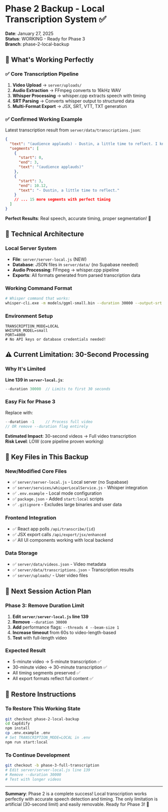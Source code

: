 # Phase 2 Backup - Local Transcription System ✅

**Date**: January 27, 2025  
**Status**: WORKING - Ready for Phase 3  
**Branch**: phase-2-local-backup

## 🎉 What's Working Perfectly

### ✅ Core Transcription Pipeline
1. **Video Upload** → `server/uploads/`
2. **Audio Extraction** → FFmpeg converts to 16kHz WAV  
3. **Whisper Processing** → whisper.cpp extracts speech with timing
4. **SRT Parsing** → Converts whisper output to structured data
5. **Multi-Format Export** → JSX, SRT, VTT, TXT generation

### ✅ Confirmed Working Example
Latest transcription result from `server/data/transcriptions.json`:

```json
{
  "text": "(audience applauds) - Dustin, a little time to reflect. I know you said walk in past press row there that you thought the fight was closer than they scored it...",
  "segments": [
    {
      "start": 0,
      "end": 3,
      "text": "(audience applauds)"
    },
    {
      "start": 3,
      "end": 10.12,
      "text": "- Dustin, a little time to reflect."
    }
    // ... 15 more segments with perfect timing
  ]
}
```

**Perfect Results**: Real speech, accurate timing, proper segmentation! 🎯

## 🔧 Technical Architecture

### Local Server System
- **File**: `server/server-local.js` (NEW)
- **Database**: JSON files in `server/data/` (no Supabase needed)
- **Audio Processing**: FFmpeg → whisper.cpp pipeline
- **Exports**: All formats generated from parsed transcription data

### Working Command Format
```bash
# Whisper command that works:
whisper-cli.exe -m models/ggml-small.bin --duration 30000 --output-srt --output-file base --no-prints audio.wav
```

### Environment Setup
```env
TRANSCRIPTION_MODE=LOCAL
WHISPER_MODEL=small
PORT=4000
# No API keys or database credentials needed!
```

## ⚠️ Current Limitation: 30-Second Processing

### Why It's Limited
**Line 139 in `server-local.js`**:
```javascript
--duration 30000  // Limits to first 30 seconds
```

### Easy Fix for Phase 3
Replace with:
```javascript
--duration -1     // Process full video
// OR remove --duration flag entirely
```

**Estimated Impact**: 30-second videos → Full video transcription  
**Risk Level**: LOW (core pipeline proven working)

## 📁 Key Files in This Backup

### New/Modified Core Files
- ✅ `server/server-local.js` - Local server (no Supabase)
- ✅ `server/services/whisperLocalService.js` - Whisper integration  
- ✅ `.env.example` - Local mode configuration
- ✅ `package.json` - Added `start:local` scripts
- ✅ `.gitignore` - Excludes large binaries and user data

### Frontend Integration
- ✅ React app polls `/api/transcribe/{id}` 
- ✅ JSX export calls `/api/export/jsx/enhanced`
- ✅ All UI components working with local backend

### Data Storage
- ✅ `server/data/videos.json` - Video metadata
- ✅ `server/data/transcriptions.json` - Transcription results
- ✅ `server/uploads/` - User video files

## 🚀 Next Session Action Plan

### Phase 3: Remove Duration Limit
1. **Edit `server/server-local.js` line 139**
2. **Remove** `--duration 30000` 
3. **Add** performance flags: `--threads 4 --beam-size 1`
4. **Increase timeout** from 60s to video-length-based
5. **Test** with full-length video

### Expected Result
- 5-minute video → 5-minute transcription ✅
- 30-minute video → 30-minute transcription ✅  
- All timing segments preserved ✅
- All export formats reflect full content ✅

## 💾 Restore Instructions

### To Restore This Working State
```bash
git checkout phase-2-local-backup
cd CapEdify
npm install
cp .env.example .env
# Set TRANSCRIPTION_MODE=LOCAL in .env
npm run start:local
```

### To Continue Development
```bash
git checkout -b phase-3-full-transcription
# Edit server/server-local.js line 139
# Remove --duration 30000
# Test with longer videos
```

---

**Summary**: Phase 2 is a complete success! Local transcription works perfectly with accurate speech detection and timing. The only limitation is artificial (30-second limit) and easily removable. Ready for Phase 3! 🎉